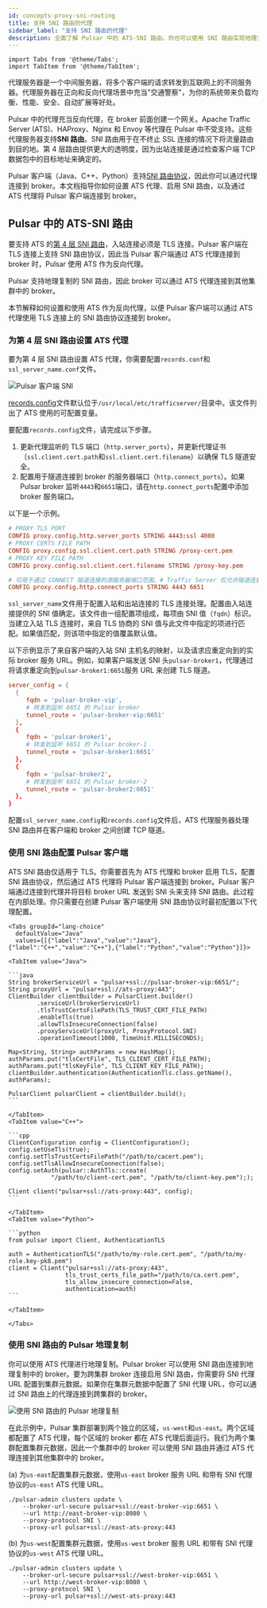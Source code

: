 ```yaml
---
id: concepts-proxy-sni-routing
title: 支持 SNI 路由的代理
sidebar_label: "支持 SNI 路由的代理"
description: 全面了解 Pulsar 中的 ATS-SNI 路由。你也可以使用 SNI 路由实现地理复制。
---
```


````mdx-code-block
import Tabs from '@theme/Tabs';
import TabItem from '@theme/TabItem';
````


代理服务器是一个中间服务器，将多个客户端的请求转发到互联网上的不同服务器。代理服务器在正向和反向代理场景中充当"交通警察"，为你的系统带来负载均衡、性能、安全、自动扩展等好处。

Pulsar 中的代理充当反向代理，在 broker 前面创建一个网关。Apache Traffic Server (ATS)、HAProxy、Nginx 和 Envoy 等代理在 Pulsar 中不受支持。这些代理服务器支持**SNI 路由**。SNI 路由用于在不终止 SSL 连接的情况下将流量路由到目的地。第 4 层路由提供更大的透明度，因为出站连接是通过检查客户端 TCP 数据包中的目标地址来确定的。

Pulsar 客户端（Java、C++、Python）支持[SNI 路由协议](https://github.com/apache/pulsar/wiki/PIP-60:-Support-Proxy-server-with-SNI-routing)，因此你可以通过代理连接到 broker。本文档指导你如何设置 ATS 代理、启用 SNI 路由，以及通过 ATS 代理将 Pulsar 客户端连接到 broker。

## Pulsar 中的 ATS-SNI 路由
要支持 ATS 的[第 4 层 SNI 路由](https://docs.trafficserver.apache.org/en/latest/admin-guide/layer-4-routing.en.html)，入站连接必须是 TLS 连接。Pulsar 客户端在 TLS 连接上支持 SNI 路由协议，因此当 Pulsar 客户端通过 ATS 代理连接到 broker 时，Pulsar 使用 ATS 作为反向代理。

Pulsar 支持地理复制的 SNI 路由，因此 broker 可以通过 ATS 代理连接到其他集群中的 broker。

本节解释如何设置和使用 ATS 作为反向代理，以便 Pulsar 客户端可以通过 ATS 代理使用 TLS 连接上的 SNI 路由协议连接到 broker。

### 为第 4 层 SNI 路由设置 ATS 代理
要为第 4 层 SNI 路由设置 ATS 代理，你需要配置`records.conf`和`ssl_server_name.conf`文件。

![Pulsar 客户端 SNI](/assets/pulsar-sni-client.png)

[records.config](https://docs.trafficserver.apache.org/en/latest/admin-guide/files/records.config.en.html)文件默认位于`/usr/local/etc/trafficserver/`目录中。该文件列出了 ATS 使用的可配置变量。

要配置`records.config`文件，请完成以下步骤。
1. 更新代理监听的 TLS 端口（`http.server_ports`），并更新代理证书（`ssl.client.cert.path`和`ssl.client.cert.filename`）以确保 TLS 隧道安全。
2. 配置用于隧道连接到 broker 的服务器端口（`http.connect_ports`）。如果 Pulsar broker 监听`4443`和`6651`端口，请在`http.connect_ports`配置中添加 broker 服务端口。

以下是一个示例。

```conf
# PROXY TLS PORT
CONFIG proxy.config.http.server_ports STRING 4443:ssl 4080
# PROXY CERTS FILE PATH
CONFIG proxy.config.ssl.client.cert.path STRING /proxy-cert.pem
# PROXY KEY FILE PATH
CONFIG proxy.config.ssl.client.cert.filename STRING /proxy-key.pem

# 可用于通过 CONNECT 隧道连接的源服务器端口范围。# Traffic Server 仅允许隧道连接到指定端口。支持通配符 (*) 和范围（例如 0-1023）。
CONFIG proxy.config.http.connect_ports STRING 4443 6651
```

`ssl_server_name`文件用于配置入站和出站连接的 TLS 连接处理。配置由入站连接提供的 SNI 值确定。该文件由一组配置项组成，每项由 SNI 值（`fqdn`）标识。当建立入站 TLS 连接时，来自 TLS 协商的 SNI 值与此文件中指定的项进行匹配。如果值匹配，则该项中指定的值覆盖默认值。

以下示例显示了来自客户端的入站 SNI 主机名的映射，以及请求应重定向到的实际 broker 服务 URL。例如，如果客户端发送 SNI 头`pulsar-broker1`，代理通过将请求重定向到`pulsar-broker1:6651`服务 URL 来创建 TLS 隧道。

```conf
server_config = {
  {
     fqdn = 'pulsar-broker-vip',
     # 转发到监听 6651 的 Pulsar broker
     tunnel_route = 'pulsar-broker-vip:6651'
  },
  {
     fqdn = 'pulsar-broker1',
     # 转发到监听 6651 的 Pulsar broker-1
     tunnel_route = 'pulsar-broker1:6651'
  },
  {
     fqdn = 'pulsar-broker2',
     # 转发到监听 6651 的 Pulsar broker-2
     tunnel_route = 'pulsar-broker2:6651'
  },
}
```

配置`ssl_server_name.config`和`records.config`文件后，ATS 代理服务器处理 SNI 路由并在客户端和 broker 之间创建 TCP 隧道。

### 使用 SNI 路由配置 Pulsar 客户端
ATS SNI 路由仅适用于 TLS。你需要首先为 ATS 代理和 broker 启用 TLS，配置 SNI 路由协议，然后通过 ATS 代理将 Pulsar 客户端连接到 broker。Pulsar 客户端通过连接到代理并将目标 broker URL 发送到 SNI 头来支持 SNI 路由。此过程在内部处理。你只需要在创建 Pulsar 客户端使用 SNI 路由协议时最初配置以下代理配置。

````mdx-code-block
<Tabs groupId="lang-choice"
  defaultValue="Java"
  values={[{"label":"Java","value":"Java"},{"label":"C++","value":"C++"},{"label":"Python","value":"Python"}]}>

<TabItem value="Java">

```java
String brokerServiceUrl = "pulsar+ssl://pulsar-broker-vip:6651/";
String proxyUrl = "pulsar+ssl://ats-proxy:443";
ClientBuilder clientBuilder = PulsarClient.builder()
		.serviceUrl(brokerServiceUrl)
        .tlsTrustCertsFilePath(TLS_TRUST_CERT_FILE_PATH)
        .enableTls(true)
        .allowTlsInsecureConnection(false)
        .proxyServiceUrl(proxyUrl, ProxyProtocol.SNI)
        .operationTimeout(1000, TimeUnit.MILLISECONDS);

Map<String, String> authParams = new HashMap();
authParams.put("tlsCertFile", TLS_CLIENT_CERT_FILE_PATH);
authParams.put("tlsKeyFile", TLS_CLIENT_KEY_FILE_PATH);
clientBuilder.authentication(AuthenticationTls.class.getName(), authParams);

PulsarClient pulsarClient = clientBuilder.build();
```

</TabItem>
<TabItem value="C++">

```cpp
ClientConfiguration config = ClientConfiguration();
config.setUseTls(true);
config.setTlsTrustCertsFilePath("/path/to/cacert.pem");
config.setTlsAllowInsecureConnection(false);
config.setAuth(pulsar::AuthTls::create(
            "/path/to/client-cert.pem", "/path/to/client-key.pem"););

Client client("pulsar+ssl://ats-proxy:443", config);
```

</TabItem>
<TabItem value="Python">

```python
from pulsar import Client, AuthenticationTLS

auth = AuthenticationTLS("/path/to/my-role.cert.pem", "/path/to/my-role.key-pk8.pem")
client = Client("pulsar+ssl://ats-proxy:443",
                tls_trust_certs_file_path="/path/to/ca.cert.pem",
                tls_allow_insecure_connection=False,
                authentication=auth)
```

</TabItem>

</Tabs>
````

### 使用 SNI 路由的 Pulsar 地理复制
你可以使用 ATS 代理进行地理复制。Pulsar broker 可以使用 SNI 路由连接到地理复制中的 broker。要为跨集群 broker 连接启用 SNI 路由，你需要将 SNI 代理 URL 配置到集群元数据。如果你在集群元数据中配置了 SNI 代理 URL，你可以通过 SNI 路由上的代理连接到跨集群的 broker。

![使用 SNI 路由的 Pulsar 地理复制](/assets/pulsar-sni-geo.png)

在此示例中，Pulsar 集群部署到两个独立的区域，`us-west`和`us-east`。两个区域都配置了 ATS 代理，每个区域的 broker 都在 ATS 代理后面运行。我们为两个集群配置集群元数据，因此一个集群中的 broker 可以使用 SNI 路由并通过 ATS 代理连接到其他集群中的 broker。

(a) 为`us-east`配置集群元数据，使用`us-east` broker 服务 URL 和带有 SNI 代理协议的`us-east` ATS 代理 URL。

```shell
./pulsar-admin clusters update \
    --broker-url-secure pulsar+ssl://east-broker-vip:6651 \
    --url http://east-broker-vip:8080 \
    --proxy-protocol SNI \
    --proxy-url pulsar+ssl://east-ats-proxy:443
```

(b) 为`us-west`配置集群元数据，使用`us-west` broker 服务 URL 和带有 SNI 代理协议的`us-west` ATS 代理 URL。

```shell
./pulsar-admin clusters update \
    --broker-url-secure pulsar+ssl://west-broker-vip:6651 \
    --url http://west-broker-vip:8080 \
    --proxy-protocol SNI \
    --proxy-url pulsar+ssl://west-ats-proxy:443
```